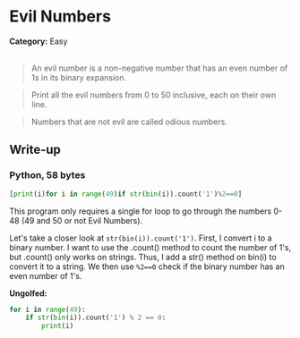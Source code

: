 <h1>Evil Numbers</h1>
<b>Category:</b> Easy
<br><br>

> An evil number is a non-negative number that has an even number of 1s in its binary expansion.

> Print all the evil numbers from 0 to 50 inclusive, each on their own line.

> Numbers that are not evil are called odious numbers.

<h2>Write-up</h2>

<h3>Python, 58 bytes</h3>


```python
[print(i)for i in range(49)if str(bin(i)).count('1')%2==0]
```

This program only requires a single for loop to go through the numbers 0-48 (49 and 50 or not Evil Numbers).

Let's take a closer look at `str(bin(i)).count('1')`. First, I convert i to a binary number. I want to use the .count() method to count the number of 1's, but .count() only works on strings. Thus, I add a str() method on bin(i) to convert it to a string. We then use `%2==0` check if the binary number has an even number of 1's.

<b>Ungolfed:</b>

```python
for i in range(49):
	if str(bin(i)).count('1') % 2 == 0:
		print(i)
```
